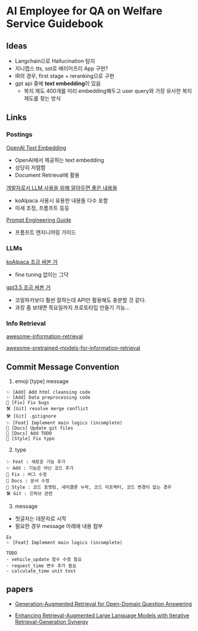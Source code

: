 # AI Employee for QA on Welfare Service Guidebook

## Ideas

- Langchain으로 Hallucination 탐지
- 지니랩스 tts, sst로 배리어프리 App 구현?
- IR의 경우, first stage + reranking으로 구현
- gpt api 중에 **text embedding**이 있음
  - 복지 제도 400개를 미리 embedding해두고 user query와 가장 유사한 복지 제도를 찾는 방식

## Links

### Postings

[OpenAI Text Embedding](https://openai.com/blog/introducing-text-and-code-embeddings/)

- OpenAI에서 제공하는 text embedding
- 상당히 저렴함
- Document Retrieval에 활용

[개발자로서 LLM 사용을 위해 알아두면 좋은 내용들](https://haandol.github.io/2023/05/02/llm-for-ordinary-developers.html#fn:13)

- koAlpaca 사용시 유용한 내용들 다수 포함
- 미세 조정, 프롬프트 등등

[Prompt Engineering Guide](https://www.promptingguide.ai/)

- 프롬프트 엔지니어링 가이드

### LLMs

[koAlpaca 조금 써본 거](https://chat.koalpaca.com/r/2xWRgdz)

- fine tuning 없이는 그닥

[gpt3.5 조금 써본 거](https://chat.openai.com/share/381216b5-a797-4279-846a-8c92fc744cd3)

- 코알파카보다 훨씬 잘하는데 API만 활용해도 충분할 것 같다.
- 과장 좀 보태면 목요일까지 프로토타입 만들기 가능...

### Info Retrieval

[awesome-information-retrieval](https://github.com/harpribot/awesome-information-retrieval)

[awesome-pretrained-models-for-information-retrieval](https://github.com/ict-bigdatalab/awesome-pretrained-models-for-information-retrieval)

## Commit Message Convention

1. emoji \[type\] message

```
✨ [Add] Add html cleansing code
✨ [Add] Data preprocessing code
🐛 [Fix] Fix bugs
🛠️ [Git] resolve merge conflict
🛠️ [Git] .gitignore
✨ [Feat] Implement main logics (incomplete)
📝 [Docs] Update git files
📝 [Docs] Add TODO
🪮 [Style] Fix typo
```

2. type

```
✨ Feat : 새로운 기능 추가
✨ Add : 기능은 아닌 코드 추가
🐛 Fix : 버그 수정
📝 Docs : 문서 수정
🪮 Style : 코드 포맷팅, 세미콜론 누락, 코드 리프랙터, 코드 변경이 없는 경우
🛠️ Git : 깃허브 관련
```

3. message

- 첫글자는 대문자로 시작
- 필요한 경우 message 아래에 내용 첨부

```
Ex
✨ [Feat] Implement main logics (incomplete)

TODO
- vehicle_update 함수 수정 필요
- request_time 변수 추가 필요
- calculate_time unit test
```

## papers

- [Generation-Augmented Retrieval for Open-Domain Question Answering](https://arxiv.org/pdf/2009.08553.pdf)

- [Enhancing Retrieval-Augmented Large Language Models with Iterative Retrieval-Generation Synergy](https://arxiv.org/pdf/2305.15294.pdf)
